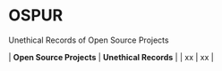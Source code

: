 # OSPUR
Unethical Records of Open Source Projects

| **Open Source Projects** | **Unethical Records** |
| xx | xx |

